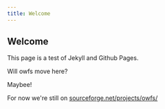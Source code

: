 ```yaml
---
title: Welcome
---
```

## Welcome

This page is a test of Jekyll and Github Pages.

Will owfs move here?

Maybee!

For now we're still on <a href="https://sourceforge.net/projects/owfs/">sourceforge.net/projects/owfs/</a>
